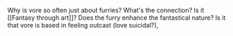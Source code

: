 Why is vore so often just about furries? What's the connection?
Is it [[Fantasy through art]]? Does the furry enhance the fantastical nature?
Is it that vore is based in feeling outcast (love suicidal?), 